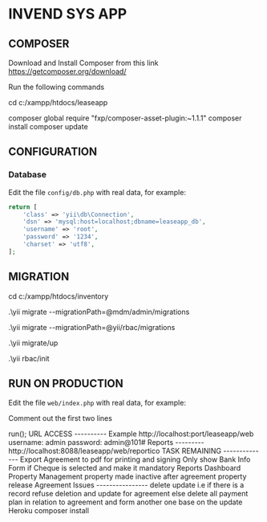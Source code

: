 INVEND SYS APP
==============

COMPOSER
--------

Download and Install Composer from this link https://getcomposer.org/download/

Run the following commands

cd c:/xampp/htdocs/leaseapp

composer global require "fxp/composer-asset-plugin:~1.1.1"
composer install
composer update

CONFIGURATION
-------------

### Database

Edit the file `config/db.php` with real data, for example:

```php
return [
    'class' => 'yii\db\Connection',
    'dsn' => 'mysql:host=localhost;dbname=leaseapp_db',
    'username' => 'root',
    'password' => '1234',
    'charset' => 'utf8',
];
```


MIGRATION
----------

cd c:/xampp/htdocs/inventory

.\yii migrate --migrationPath=@mdm/admin/migrations

.\yii migrate --migrationPath=@yii/rbac/migrations

.\yii migrate/up

.\yii rbac/init



RUN ON PRODUCTION
-----------------

Edit the file `web/index.php` with real data, for example:

Comment out the first two lines

<?php

// comment out the following two lines when deployed to production
defined('YII_DEBUG') or define('YII_DEBUG', true);
defined('YII_ENV') or define('YII_ENV', 'dev');

require(__DIR__ . '/../vendor/autoload.php');
require(__DIR__ . '/../vendor/yiisoft/yii2/Yii.php');

$config = require(__DIR__ . '/../config/web.php');

(new yii\web\Application($config))->run();



URL ACCESS
----------

Example 

http://localhost:port/leaseapp/web

username: admin

password: admin@101#

Reports
---------
http://localhost:8088/leaseapp/web/reportico



TASK REMAINING
--------------

Export Agreement to pdf for printing and signing
Only show Bank Info Form if Cheque is selected and make it mandatory
Reports
Dashboard
Property Management
	property made inactive after agreement
	property release

Agreement Issues
----------------
delete
update

i.e if there is a record refuse deletion and update for agreement else delete all payment plan in relation to agreement and form another one base on the update



Heroku

composer install